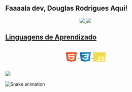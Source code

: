 ## Faaaala dev, Douglas Rodrigues Aqui!

<div align="center">
  
  <a href="https://github.com/DouglasRodrigues34">
  <img height="180em" src="https://github-readme-stats.vercel.app/api?username=DouglasRodrigues34&show_icons=true&theme=react&include_all_commits=true&count_private=true"/>
  <img height="180em" src="https://github-readme-stats.vercel.app/api/top-langs/?username=DouglasRodrigues34&layout=compact&langs_count=7&theme=react"/>

</div>
  
## Linguagens de Aprendizado
  
<div style="display: inline_block" align= "center"><br>

  <img align="center" alt="Douglas-HTML" height="30" width="40" src="https://raw.githubusercontent.com/devicons/devicon/master/icons/html5/html5-original.svg">
  <img align="center" alt="Douglas-CSS" height="30" width="40" src="https://raw.githubusercontent.com/devicons/devicon/master/icons/css3/css3-original.svg">
  <img align="center" alt="Douglas-Js" height="30" width="40" src="https://raw.githubusercontent.com/devicons/devicon/master/icons/javascript/javascript-plain.svg">

##
</div>
  
<div>
  
  <a href="https://www.linkedin.com/in/douglas-luiz-de-oliveira-rodrigues-1b2994240/" target="_blank"><img src="https://img.shields.io/badge/-LinkedIn-%230077B5?style=for-the-badge&logo=linkedin&logoColor=white" target="_blank"></a> 
  
</div>
   
   ![Snake animation](https://github.com/DouglasRodrigues34/DouglasRodrigues34/blob/output/github-contribution-grid-snake.svg)

